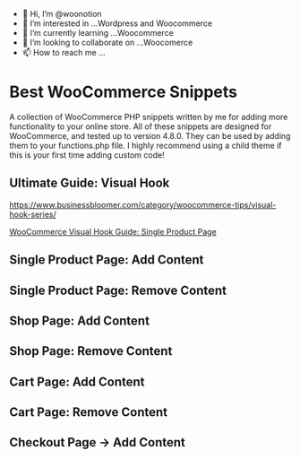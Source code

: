 - 👋 Hi, I’m @woonotion
- 👀 I’m interested in ...Wordpress and Woocommerce
- 🌱 I’m currently learning ...Woocommerce
- 💞️ I’m looking to collaborate on ...Woocomerce
- 📫 How to reach me ...

<!---
woonotion/woonotion is a ✨ special ✨ repository because its `README.md` (this file) appears on your GitHub profile.
You can click the Preview link to take a look at your changes.
--->
# Best WooCommerce Snippets
A collection of WooCommerce PHP snippets written by me for adding more functionality to your online store. All of these snippets are designed for WooCommerce, and tested up to version 4.8.0.
They can be used by adding them to your functions.php file. I highly recommend using a child theme if this is your first time adding custom code!

## Ultimate Guide: Visual Hook
https://www.businessbloomer.com/category/woocommerce-tips/visual-hook-series/

[WooCommerce Visual Hook Guide: Single Product Page](https://businessbloomer.com/woocommerce-visual-hook-guide-single-product-page/)

## Single Product Page: Add Content

## Single Product Page: Remove Content

## Shop Page: Add Content

## Shop Page: Remove Content

## Cart Page: Add Content

## Cart Page: Remove Content

## Checkout Page -> Add Content
